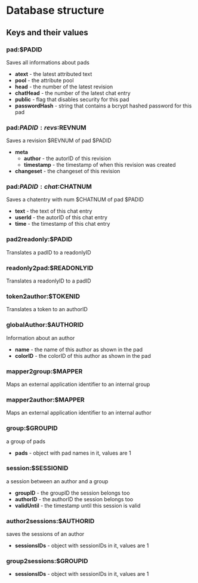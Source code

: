 # Database structure

## Keys and their values

### pad:$PADID
Saves all informations about pads

* **atext** - the latest attributed text
* **pool** - the attribute pool
* **head** - the number of the latest revision
* **chatHead** - the number of the latest chat entry
* **public** - flag that disables security for this pad
* **passwordHash** - string that contains a bcrypt hashed password for this pad

### pad:$PADID:revs:$REVNUM
Saves a revision $REVNUM of pad $PADID

* **meta**
  * **author** - the autorID of this revision
  * **timestamp** - the timestamp of when this revision was created
* **changeset** - the changeset of this revision

### pad:$PADID:chat:$CHATNUM
Saves a chatentry with num $CHATNUM of pad $PADID

* **text** - the text of this chat entry
* **userId** - the autorID of this chat entry
* **time** - the timestamp of this chat entry

### pad2readonly:$PADID
Translates a padID to a readonlyID
### readonly2pad:$READONLYID
Translates a readonlyID to a padID
### token2author:$TOKENID
Translates a token to an authorID
### globalAuthor:$AUTHORID
Information about an author

* **name** - the name of this author as shown in the pad
* **colorID** - the colorID of this author as shown in the pad

### mapper2group:$MAPPER
Maps an external application identifier to an internal group 
### mapper2author:$MAPPER
Maps an external application identifier to an internal author 
### group:$GROUPID
a group of pads

* **pads** - object with pad names in it, values are 1
### session:$SESSIONID
a session between an author and a group

* **groupID** - the groupID the session belongs too
* **authorID** - the authorID the session belongs too
* **validUntil** - the timestamp until this session is valid

### author2sessions:$AUTHORID
saves the sessions of an author

* **sessionsIDs** - object with sessionIDs in it, values are 1

### group2sessions:$GROUPID

* **sessionsIDs** - object with sessionIDs in it, values are 1
